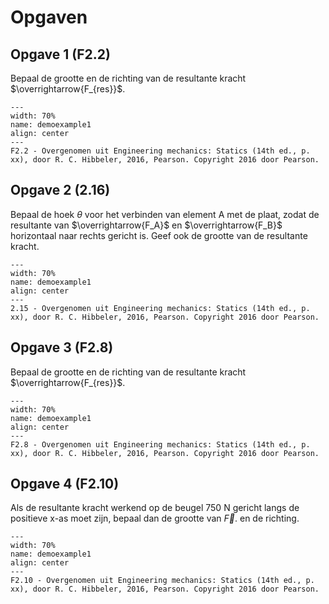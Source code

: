 # Opgaven

## Opgave 1 (F2.2)
Bepaal de grootte en de richting van de resultante kracht $\overrightarrow{F_{res}}$.

```{figure} ../figures/F2.2.jpg
---
width: 70%
name: demoexample1
align: center
---
F2.2 - Overgenomen uit Engineering mechanics: Statics (14th ed., p. xx), door R. C. Hibbeler, 2016, Pearson. Copyright 2016 door Pearson.
```

## Opgave 2 (2.16)
Bepaal de hoek $\theta$ voor het verbinden van element A met de plaat, zodat de resultante van $\overrightarrow{F_A}$ en $\overrightarrow{F_B}$ horizontaal naar rechts gericht is. Geef ook de grootte van de resultante kracht.

```{figure} ../figures/2.15.jpg
---
width: 70%
name: demoexample1
align: center
---
2.15 - Overgenomen uit Engineering mechanics: Statics (14th ed., p. xx), door R. C. Hibbeler, 2016, Pearson. Copyright 2016 door Pearson.
```

## Opgave 3 (F2.8)
Bepaal de grootte en de richting van de resultante kracht $\overrightarrow{F_{res}}$.

```{figure} ../figures/F2.8.jpg
---
width: 70%
name: demoexample1
align: center
---
F2.8 - Overgenomen uit Engineering mechanics: Statics (14th ed., p. xx), door R. C. Hibbeler, 2016, Pearson. Copyright 2016 door Pearson.
```

## Opgave 4 (F2.10)
Als de resultante kracht werkend op de beugel 750 N gericht langs de positieve x-as moet zijn, bepaal dan de grootte van $\overrightarrow{F}$. en de richting.

```{figure} ../figures/F2.10.jpg
---
width: 70%
name: demoexample1
align: center
---
F2.10 - Overgenomen uit Engineering mechanics: Statics (14th ed., p. xx), door R. C. Hibbeler, 2016, Pearson. Copyright 2016 door Pearson.
```
